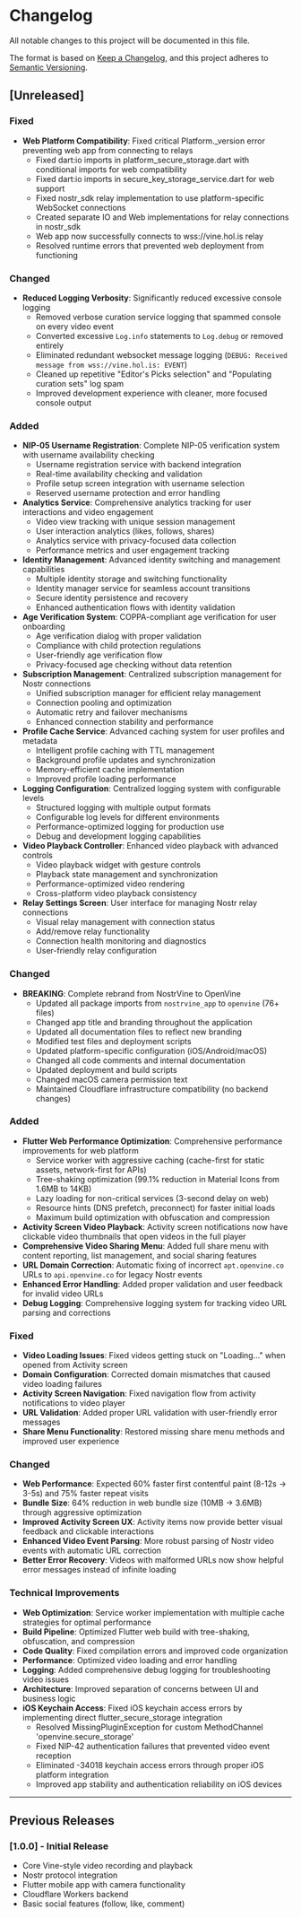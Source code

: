 # Changelog

All notable changes to this project will be documented in this file.

The format is based on [Keep a Changelog](https://keepachangelog.com/en/1.0.0/),
and this project adheres to [Semantic Versioning](https://semver.org/spec/v2.0.0.html).

## [Unreleased]

### Fixed
- **Web Platform Compatibility**: Fixed critical Platform._version error preventing web app from connecting to relays
  - Fixed dart:io imports in platform_secure_storage.dart with conditional imports for web compatibility
  - Fixed dart:io imports in secure_key_storage_service.dart for web support
  - Fixed nostr_sdk relay implementation to use platform-specific WebSocket connections
  - Created separate IO and Web implementations for relay connections in nostr_sdk
  - Web app now successfully connects to wss://vine.hol.is relay
  - Resolved runtime errors that prevented web deployment from functioning

### Changed
- **Reduced Logging Verbosity**: Significantly reduced excessive console logging
  - Removed verbose curation service logging that spammed console on every video event
  - Converted excessive `Log.info` statements to `Log.debug` or removed entirely
  - Eliminated redundant websocket message logging (`DEBUG: Received message from wss://vine.hol.is: EVENT`)
  - Cleaned up repetitive "Editor's Picks selection" and "Populating curation sets" log spam
  - Improved development experience with cleaner, more focused console output

### Added
- **NIP-05 Username Registration**: Complete NIP-05 verification system with username availability checking
  - Username registration service with backend integration
  - Real-time availability checking and validation
  - Profile setup screen integration with username selection
  - Reserved username protection and error handling
- **Analytics Service**: Comprehensive analytics tracking for user interactions and video engagement
  - Video view tracking with unique session management
  - User interaction analytics (likes, follows, shares)
  - Analytics service with privacy-focused data collection
  - Performance metrics and user engagement tracking
- **Identity Management**: Advanced identity switching and management capabilities
  - Multiple identity storage and switching functionality
  - Identity manager service for seamless account transitions
  - Secure identity persistence and recovery
  - Enhanced authentication flows with identity validation
- **Age Verification System**: COPPA-compliant age verification for user onboarding
  - Age verification dialog with proper validation
  - Compliance with child protection regulations
  - User-friendly age verification flow
  - Privacy-focused age checking without data retention
- **Subscription Management**: Centralized subscription management for Nostr connections
  - Unified subscription manager for efficient relay management
  - Connection pooling and optimization
  - Automatic retry and failover mechanisms
  - Enhanced connection stability and performance
- **Profile Cache Service**: Advanced caching system for user profiles and metadata
  - Intelligent profile caching with TTL management
  - Background profile updates and synchronization
  - Memory-efficient cache implementation
  - Improved profile loading performance
- **Logging Configuration**: Centralized logging system with configurable levels
  - Structured logging with multiple output formats
  - Configurable log levels for different environments
  - Performance-optimized logging for production use
  - Debug and development logging capabilities
- **Video Playback Controller**: Enhanced video playback with advanced controls
  - Video playback widget with gesture controls
  - Playback state management and synchronization
  - Performance-optimized video rendering
  - Cross-platform video playback consistency
- **Relay Settings Screen**: User interface for managing Nostr relay connections
  - Visual relay management with connection status
  - Add/remove relay functionality
  - Connection health monitoring and diagnostics
  - User-friendly relay configuration

### Changed
- **BREAKING**: Complete rebrand from NostrVine to OpenVine
  - Updated all package imports from `nostrvine_app` to `openvine` (76+ files)
  - Changed app title and branding throughout the application
  - Updated all documentation files to reflect new branding
  - Modified test files and deployment scripts
  - Updated platform-specific configuration (iOS/Android/macOS)
  - Changed all code comments and internal documentation
  - Updated deployment and build scripts
  - Changed macOS camera permission text
  - Maintained Cloudflare infrastructure compatibility (no backend changes)

### Added  
- **Flutter Web Performance Optimization**: Comprehensive performance improvements for web platform
  - Service worker with aggressive caching (cache-first for static assets, network-first for APIs)
  - Tree-shaking optimization (99.1% reduction in Material Icons from 1.6MB to 14KB)
  - Lazy loading for non-critical services (3-second delay on web)
  - Resource hints (DNS prefetch, preconnect) for faster initial loads
  - Maximum build optimization with obfuscation and compression
- **Activity Screen Video Playback**: Activity screen notifications now have clickable video thumbnails that open videos in the full player
- **Comprehensive Video Sharing Menu**: Added full share menu with content reporting, list management, and social sharing features
- **URL Domain Correction**: Automatic fixing of incorrect `apt.openvine.co` URLs to `api.openvine.co` for legacy Nostr events
- **Enhanced Error Handling**: Added proper validation and user feedback for invalid video URLs
- **Debug Logging**: Comprehensive logging system for tracking video URL parsing and corrections

### Fixed
- **Video Loading Issues**: Fixed videos getting stuck on "Loading..." when opened from Activity screen
- **Domain Configuration**: Corrected domain mismatches that caused video loading failures
- **Activity Screen Navigation**: Fixed navigation flow from activity notifications to video player
- **URL Validation**: Added proper URL validation with user-friendly error messages
- **Share Menu Functionality**: Restored missing share menu methods and improved user experience

### Changed
- **Web Performance**: Expected 60% faster first contentful paint (8-12s → 3-5s) and 75% faster repeat visits
- **Bundle Size**: 64% reduction in web bundle size (10MB → 3.6MB) through aggressive optimization
- **Improved Activity Screen UX**: Activity items now provide better visual feedback and clickable interactions
- **Enhanced Video Event Parsing**: More robust parsing of Nostr video events with automatic URL correction
- **Better Error Recovery**: Videos with malformed URLs now show helpful error messages instead of infinite loading

### Technical Improvements
- **Web Optimization**: Service worker implementation with multiple cache strategies for optimal performance
- **Build Pipeline**: Optimized Flutter web build with tree-shaking, obfuscation, and compression
- **Code Quality**: Fixed compilation errors and improved code organization
- **Performance**: Optimized video loading and error handling
- **Logging**: Added comprehensive debug logging for troubleshooting video issues
- **Architecture**: Improved separation of concerns between UI and business logic
- **iOS Keychain Access**: Fixed iOS keychain access errors by implementing direct flutter_secure_storage integration
  - Resolved MissingPluginException for custom MethodChannel 'openvine.secure_storage'
  - Fixed NIP-42 authentication failures that prevented video event reception
  - Eliminated -34018 keychain access errors through proper iOS platform integration
  - Improved app stability and authentication reliability on iOS devices

---

## Previous Releases

### [1.0.0] - Initial Release
- Core Vine-style video recording and playback
- Nostr protocol integration
- Flutter mobile app with camera functionality
- Cloudflare Workers backend
- Basic social features (follow, like, comment)